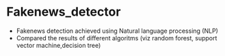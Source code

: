 # Fakenews_detector
- Fakenews detection achieved using Natural language processing (NLP)
- Compared the results of different algoritms (viz random forest, support vector machine,decision tree)
